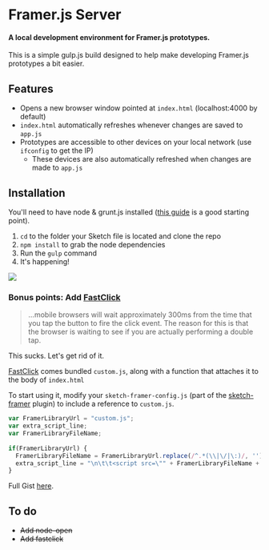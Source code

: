 # Framer.js Server
#### A local development environment for Framer.js prototypes.
This is a simple gulp.js build designed to help make developing Framer.js prototypes a bit easier.

## Features
- Opens a new browser window pointed at `index.html` (localhost:4000 by default)
- `index.html` automatically refreshes whenever changes are saved to `app.js`
- Prototypes are accessible to other devices on your local network (use `ifconfig` to get the IP)
  * These devices are also automatically refreshed when changes are made to `app.js`

## Installation
You'll need to have node & grunt.js installed ([this guide](http://travismaynard.com/writing/getting-started-with-gulp) is a good starting point).


1. `cd` to the folder your Sketch file is located and clone the repo
2. `npm install` to grab the node dependencies
3. Run the `gulp` command
4. It's happening!

![](http://i.imgur.com/vv49C.gif) 

### Bonus points: Add [FastClick](https://github.com/ftlabs/fastclick)

> ...mobile browsers will wait approximately 300ms from the time that you tap the button to fire the click event. The reason for this is that the browser is waiting to see if you are actually performing a double tap.

This sucks. Let's get rid of it.

[FastClick](https://github.com/ftlabs/fastclick) comes bundled `custom.js`, along with a function that attaches it to the body of `index.html`

To start using it, modify your `sketch-framer-config.js` (part of the [sketch-framer](https://github.com/bomberstudios/sketch-framer) plugin) to include a reference to `custom.js`.

```js
var FramerLibraryUrl = "custom.js";
var extra_script_line;
var FramerLibraryFileName;
 
if(FramerLibraryUrl) {
  FramerLibraryFileName = FramerLibraryUrl.replace(/^.*(\\|\/|\:)/, '');
  extra_script_line = "\n\t\t<script src=\"" + FramerLibraryFileName + "\"></script>"
}
```

Full Gist [here](https://gist.github.com/jenbennings/10083816).

## To do
- ~~Add node-open~~
- ~~Add fastclick~~
